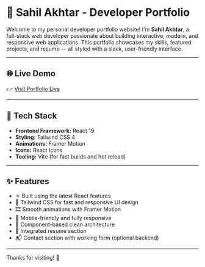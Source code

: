 # 🚀 Sahil Akhtar - Developer Portfolio

Welcome to my personal developer portfolio website! I'm **Sahil Akhtar**, a full-stack web developer passionate about building interactive, modern, and responsive web applications. This portfolio showcases my skills, featured projects, and resume — all styled with a sleek, user-friendly interface.

---

## 🌐 Live Demo

👉 [Visit Portfolio Live](https://portfolio-ten-woad-16.vercel.app/)

---

## 💼 Tech Stack

- **Frontend Framework:** React 19  
- **Styling:** Tailwind CSS 4  
- **Animations:** Framer Motion  
- **Icons:** React Icons  
- **Tooling:** Vite (for fast builds and hot reload)

---

## ✨ Features

- ⚛️ Built using the latest React features
- 💨 Tailwind CSS for fast and responsive UI design
- 🎞️ Smooth animations with Framer Motion
- 📱 Mobile-friendly and fully responsive
- 🧩 Component-based clean architecture
- 📝 Integrated resume section
- 📬 Contact section with working form (optional backend)

---

Thanks for visiting! 🙌
